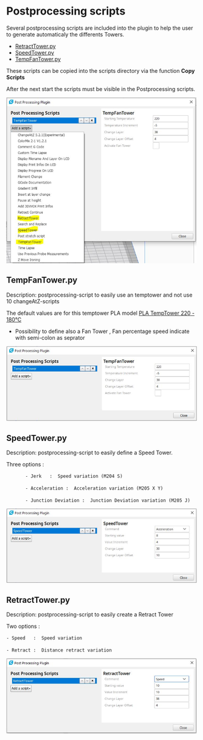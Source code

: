 # Postprocessing scripts

Several postprocessing scripts are included into the plugin to help the user to generate automaticaly the differents Towers.

- [RetractTower.py](https://github.com/5axes/Calibration-Shapes/blob/master/resources/RetractTower.py)
- [SpeedTower.py](https://github.com/5axes/Calibration-Shapes/blob/master/resources/SpeedTower.py)
- [TempFanTower.py](https://github.com/5axes/Calibration-Shapes/blob/master/resources/TempFanTower.py)

These scripts can be copied into the scripts directory via the function **Copy Scripts**

After the next start the scripts must be visible in the Postprocessing scripts.

![Adding script](https://github.com/5axes/Calibration-Shapes/blob/master/images/plugins.jpg)


TempFanTower.py
-----

Description:  postprocessing-script to easily use an temptower and not use 10 changeAtZ-scripts

 The default values are for this temptower PLA model [PLA TempTower 220 - 180°C](https://github.com/5axes/Calibration-Shapes/blob/master/models/TempTowerPLA.stl)

- Possibility to define also a Fan Tower , Fan percentage speed indicate with semi-colon as seprator

![TempFanTower.py](https://github.com/5axes/Calibration-Shapes/blob/master/images/tempfan.jpg)


SpeedTower.py
-----
Description:  postprocessing-script to easily define a Speed Tower.

Three options :

           - Jerk   :  Speed variation (M204 S) 

           - Acceleration :  Acceleration variation (M205 X Y) 

           - Junction Deviation :  Junction Deviation variation (M205 J) 

![SpeedTower.py](https://github.com/5axes/Calibration-Shapes/blob/master/images/speedtower.jpg)


RetractTower.py
-----

Description:  postprocessing-script to easily create a Retract Tower

Two options :

    - Speed   :  Speed variation
	
    - Retract :  Distance retract variation

![RetractTower.py](https://github.com/5axes/Calibration-Shapes/blob/master/images/retract-tower.jpg)

